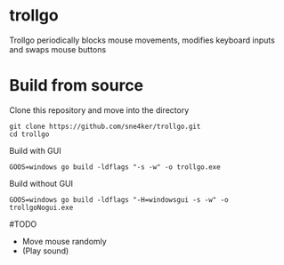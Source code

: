 # trollgo
Trollgo periodically blocks mouse movements, modifies keyboard inputs and swaps mouse buttons
# Build from source
Clone this repository and move into the directory

    git clone https://github.com/sne4ker/trollgo.git
    cd trollgo

Build with GUI

    GOOS=windows go build -ldflags "-s -w" -o trollgo.exe

Build without GUI

    GOOS=windows go build -ldflags "-H=windowsgui -s -w" -o trollgoNogui.exe

#TODO
- Move mouse randomly
- (Play sound)
